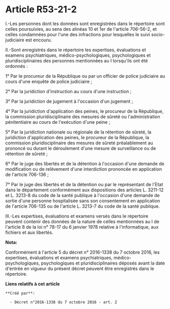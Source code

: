# Article R53-21-2

I.-Les personnes dont les données sont enregistrées dans le répertoire sont celles poursuivies, au sens des alinéas 10 et 1er
de l'article 706-56-2, et celles condamnées pour l'une des infractions pour lesquelles le suivi socio-judiciaire est
encouru. 

II.-Sont enregistrés dans le répertoire les expertises, évaluations et examens psychiatriques, médico-psychologiques,
psychologiques et pluridisciplinaires des personnes mentionnées au I lorsqu'ils ont été ordonnés : 

1° Par le procureur de la République ou par un officier de police judiciaire au cours d'une enquête de police judiciaire ; 

2° Par la juridiction d'instruction au cours d'une instruction ; 

3° Par la juridiction de jugement à l'occasion d'un jugement ; 

4° Par la juridiction d'application des peines, le procureur de la République, la commission pluridisciplinaire des mesures
de sûreté ou l'administration pénitentiaire au cours de l'exécution d'une peine ; 

5° Par la juridiction nationale ou régionale de la rétention de sûreté, la juridiction d'application des peines, le procureur
de la République, la commission pluridisciplinaire des mesures de sûreté préalablement au prononcé ou durant le déroulement
d'une mesure de surveillance ou de rétention de sûreté ; 

6° Par le juge des libertés et de la détention à l'occasion d'une demande de modification ou de relèvement d'une interdiction
prononcée en application de l'article 706-136 ; 

7° Par le juge des libertés et de la détention ou par le représentant de l'Etat dans le département conformément aux
dispositions des articles L. 3211-12 et L. 3213-8 du code de la santé publique à l'occasion d'une demande de sortie d'une
personne hospitalisée sans son consentement en application de l'article 706-135 ou de l'article L. 3213-7 du code de la santé
publique. 

III.-Les expertises, évaluations et examens versés dans le répertoire peuvent contenir des données de la nature de celles
mentionnées au I de l'article 8 de la loi n° 78-17 du 6 janvier 1978 relative à l'informatique, aux fichiers et aux libertés.

**Nota:**

Conformément à l'article 5 du décret n° 2016-1338 du 7 octobre 2016, les expertises, évaluations et examens psychiatriques,
médico-psychologiques, psychologiques et pluridisciplinaires déposés avant la date d'entrée en vigueur du présent décret
peuvent être enregistrés dans le répertoire.

**Liens relatifs à cet article**

	**Créé par**:

	  - Décret n°2016-1338 du 7 octobre 2016 - art. 2
